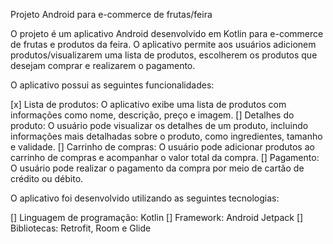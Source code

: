 
Projeto Android para e-commerce de frutas/feira

O projeto é um aplicativo Android desenvolvido em Kotlin para e-commerce de frutas e produtos da feira. O aplicativo permite aos usuários adicionem produtos/visualizarem uma lista de produtos, escolherem os produtos que desejam comprar e realizarem o pagamento.

O aplicativo possui as seguintes funcionalidades:

   [x] Lista de produtos: O aplicativo exibe uma lista de produtos com informações como nome, descrição, preço e imagem.
   [] Detalhes do produto: O usuário pode visualizar os detalhes de um produto, incluindo informações mais detalhadas sobre o produto, como ingredientes, tamanho e validade.
   [] Carrinho de compras: O usuário pode adicionar produtos ao carrinho de compras e acompanhar o valor total da compra.
   [] Pagamento: O usuário pode realizar o pagamento da compra por meio de cartão de crédito ou débito.

O aplicativo foi desenvolvido utilizando as seguintes tecnologias:

  []  Linguagem de programação: Kotlin
  []  Framework: Android Jetpack
  []  Bibliotecas: Retrofit, Room e Glide



